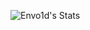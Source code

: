 ![Envo1d's Stats](https://github-readme-stats.vercel.app/api?username=Envo1d&theme=tokyonight&show_icons=true&hide_border=true&count_private=true)
